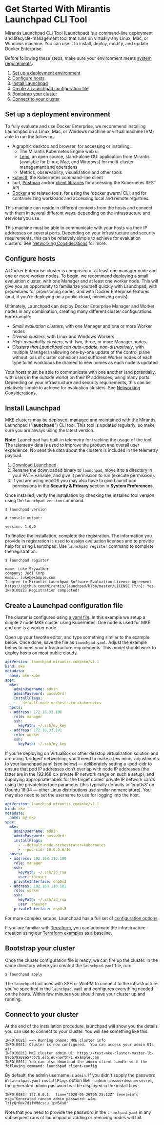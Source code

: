 # Get Started With Mirantis Launchpad CLI Tool

Mirantis Launchpad CLI Tool (Launchpad) is a command-line deployment and lifecycle-management tool that runs on virtually any Linux, Mac, or Windows machine. You can use it to install, deploy, modify, and update Docker Enterprise.

Before following these steps, make sure your environment meets [system requirements](system-requirements.md).

1. [Set up a deployment environment](#configure-a-deployment-machine)
1. [Configure hosts](#configure-hosts)
1. [Install Launchpad](#set-up-mirantis-launchpad-cli-tool)
1. [Create a Launchpad configuration file](#create-the-cluster-configuration-file)
1. [Bootstrap your cluster](#bootstrap-your-cluster)
1. [Connect to your cluster](#interact-with-your-cluster)

## Set up a deployment environment

To fully evaluate and use Docker Enterprise, we recommend installing Launchpad on a Linux, Mac, or Windows machine or virtual machine (VM) able to run the following.

* A graphic desktop and browser, for accessing or installing:
  * The Mirantis Kubernetes Engine web ui
  * [Lens](https://k8slens.dev/), an open source, stand-alone GUI application from Mirantis (available for Linux, Mac, and Windows) for multi-cluster management and operations
  * Metrics, observability, visualization and other tools
* [kubectl](https://kubernetes.io/docs/tasks/tools/install-kubectl/), the Kubernetes command-line client
* curl, [Postman](https://www.postman.com/) and/or [client libraries](https://kubernetes.io/docs/reference/using-api/client-libraries/) for accessing the Kubernetes REST API
* [Docker](https://docs.docker.com/get-docker/) and related tools, for using the 'docker swarm' CLI, and for containerizing workloads and accessing local and remote registries.

This machine can reside in different contexts from the hosts and connect with them in several different ways, depending on the infrastructure and services you use.

This machine must be able to communicate with your hosts via their IP addresses on several ports. Depending on your infrastructure and security requirements, this can be relatively simple to achieve for evaluation clusters. See [Networking Considerations](networking-considerations.md) for more.

## Configure hosts

A Docker Enterprise cluster is comprised of at least one manager node and one or more worker nodes. To begin, we recommend deploying a small evaluation cluster, with one Manager and at least one worker node. This will give you an opportunity to familiarize yourself quickly with Launchpad, with procedures for provisioning nodes, and with Docker Enterprise features (and, if you're deploying on a public cloud, minimizing costs).

Ultimately, Launchpad can deploy Docker Enterprise Manager and Worker nodes in any combination, creating many different cluster configurations. For example:

* _Small evaluation clusters_, with one Manager and one or more Worker nodes
* _Diverse clusters_, with Linux and Windows Workers
* _High-availability clusters_, with two, three, or more Manager nodes
* _Clusters that Launchpad can auto-update, non-disruptively_, with multiple Managers (allowing one-by-one update of the control plane without loss of cluster cohesion) and sufficient Worker nodes of each type to let workloads be drained to new homes as each node is updated

Your hosts must be able to communicate with one another (and potentially, with users in the outside world) on their IP addresses, using many ports. Depending on your infrastructure and security requirements, this can be relatively simple to achieve for evaluation clusters. See [Networking Considerations](networking-considerations.md).


## Install Launchpad

MKE clusters may be deployed, managed and maintained with the Mirantis Launchpad ("**launchpad**") CLI tool. This tool is updated regularly, so make sure you are always using the latest version.

**Note:** Launchpad has built-in telemetry for tracking the usage of the tool. The telemetry data is used to improve the product and overall user experience. No sensitive data about the clusters is included in the telemetry payload.

1. [Download Launchpad](https://github.com/Mirantis/launchpad/releases/latest)
1. Rename the downloaded binary to `launchpad`, move it to a directory in your PATH variable, and give it permission to run (execute permission).
1. If you are using macOS you may also have to give Launchpad permissions in the **Security & Privacy** section in **System Preferences**.

Once installed, verify the installation by checking the installed tool version using the `launchpad version` command.

```
$ launchpad version

# console output:

version: 1.0.0
```

To finalize the installation, complete the registration. The information you provide in registration is used to assign evaluation licenses and to provide help for using Launchpad. Use `launchpad register` command to complete the registration.

```
$ launchpad register

name: Luke Skywalker
company: Jedi Corp
email: luke@example.com
I agree to Mirantis Launchpad Software Evaluation License Agreement https://github.com/Mirantis/launchpad/blob/master/LICENSE [Y/n]: Yes
INFO[0022] Registration completed!
```

## Create a Launchpad configuration file

The cluster is configured using [a yaml file](configuration-file.md). In this example we setup a simple 2 node MKE cluster using Kubernetes. One node is used for MKE and one is a worker node.

Open up your favorite editor, and type something similar to the example below. Once done, save the file as `launchpad.yaml`. Adjust the example below to meet your infrastructure requirements. This model should work to deploy hosts on most public clouds.

```yaml
apiVersion: launchpad.mirantis.com/mke/v1.1
kind: mke
metadata:
  name: mke-kube
spec:
  mke:
    adminUsername: admin
    adminPassword: passw0rd!
    installFlags:
    - --default-node-orchestrator=kubernetes
  hosts:
  - address: 172.16.33.100
    role: manager
    ssh:
      keyPath: ~/.ssh/my_key
  - address: 172.16.33.101
    role: worker
    ssh:
      keyPath: ~/.ssh/my_key
```

If you're deploying on VirtualBox or other desktop virtualization solution and are using ‘bridged’ networking, you’ll need to make a few minor adjustments to your launchpad.yaml (see below) — deliberately setting a –pod-cidr to ensure that pod IP addresses don’t overlap with node IP addresses (the latter are in the 192.168.x.x private IP network range on such a setup), and supplying appropriate labels for the target nodes’ private IP network cards using the privateInterface parameter (this typically defaults to ‘enp0s3’ on Ubuntu 18.04 &mdash; other Linux distributions use similar nomenclature). You may also need to set the username to use for logging into the host.

```yaml
apiVersion: launchpad.mirantis.com/mke/v1.1
kind: mke
metadata:
  name: my-mke
spec:
  mke:
    adminUsername: admin
    adminPassword: passw0rd!
    installFlags:
      - --default-node-orchestrator=kubernetes
      - --pod-cidr 10.0.0.0/16
  hosts:
  - address: 192.168.110.100
    role: manager
    ssh:
      keyPath: ~/.ssh/id_rsa
      user: theuser
    privateInterface: enp0s3
  - address: 192.168.110.101
    role: worker
    ssh:
      keyPath: ~/.ssh/id_rsa
      user: theuser
    privateInterface: enp0s3
```
For more complex setups, Launchpad has a full set of [configuration options](configuration-file.md).

If you are familiar with [Terraform](https://www.terraform.io/), you can automate the infrastructure creation using our [Terraform examples](../examples/terraform/README.md) as a baseline.

## Bootstrap your cluster

Once the cluster configuration file is ready, we can fire up the cluster. In the same directory where you created the `launchpad.yaml` file, run:

```
$ launchpad apply
```

The `launchpad` tool uses with SSH or WinRM to connect to the infrastructure you've specified in the `launchpad.yaml` and configures everything needed on the hosts. Within few minutes you should have your cluster up and running.

## Connect to your cluster

At the end of the installation procedure, launchpad will show you the details you can use to connect to your cluster. You will see something like this:
```
INFO[0021] ==> Running phase: MKE cluster info
INFO[0021] Cluster is now configured.  You can access your admin UIs at:
INFO[0021] MKE cluster admin UI: https://test-mke-cluster-master-lb-895b79a08e57c67b.elb.eu-north-1.example.com
INFO[0021] You can also download the admin client bundle with the following command: launchpad client-config
```

By default, the admin username is `admin`. If you didn't supply the password in `launchpad.yaml` `installFlags` option like `--admin-password=supersecret`, the generated admin password will be displayed in the install flow:
```
INFO[0083] 127.0.0.1:  time="2020-05-26T05:25:12Z" level=info msg="Generated random admin password: wJm-TzIzQrRNx7d1fWMdcscu_1pN5Xs0"
```

Note that you need to provide the password in the `launchpad.yaml` in any subsequent runs of launchpad or adding or removing nodes will fail.
